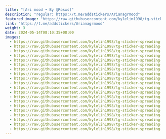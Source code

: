 ```yaml
---
title: "[Ari mood • By @Rosxs]"
description: "regular: https://t.me/addstickers/Arianagrmood"
featured_image: "https://raw.githubusercontent.com/kylelin1998/tg-sticker-spreading-worldwide-images/main/img/b49c9280-bd65-4a76-9470-ba65fa697866.jpg"
link: "https://t.me/addstickers/Arianagrmood"
weight: 3
date: 2024-05-14T08:10:35+08:00
images:
  - https://raw.githubusercontent.com/kylelin1998/tg-sticker-spreading-worldwide-images/main/img/b49c9280-bd65-4a76-9470-ba65fa697866.jpg
  - https://raw.githubusercontent.com/kylelin1998/tg-sticker-spreading-worldwide-images/main/img/01126f36-f427-43f5-a18e-2e263635f150.jpg
  - https://raw.githubusercontent.com/kylelin1998/tg-sticker-spreading-worldwide-images/main/img/a43ef97a-00e7-4e49-b973-4e3cabd8d7c4.jpg
  - https://raw.githubusercontent.com/kylelin1998/tg-sticker-spreading-worldwide-images/main/img/87e11281-6298-46aa-a5d9-628c5c11b973.jpg
  - https://raw.githubusercontent.com/kylelin1998/tg-sticker-spreading-worldwide-images/main/img/b9512ca8-9b01-4e5f-b18a-5ba95327bd00.jpg
  - https://raw.githubusercontent.com/kylelin1998/tg-sticker-spreading-worldwide-images/main/img/47d4e96c-4652-4be2-8ef6-4f87b0cc197d.jpg
  - https://raw.githubusercontent.com/kylelin1998/tg-sticker-spreading-worldwide-images/main/img/dc35fa74-0159-4a06-a5d2-248da2e3d6fc.jpg
  - https://raw.githubusercontent.com/kylelin1998/tg-sticker-spreading-worldwide-images/main/img/7e9adc9a-65d1-4122-9239-17f8718419c6.jpg
  - https://raw.githubusercontent.com/kylelin1998/tg-sticker-spreading-worldwide-images/main/img/acf18555-d756-4c6e-82c2-cf6f01b095cc.jpg
  - https://raw.githubusercontent.com/kylelin1998/tg-sticker-spreading-worldwide-images/main/img/6c195fb3-7b4e-4c95-9bed-4aabd9de644d.jpg
  - https://raw.githubusercontent.com/kylelin1998/tg-sticker-spreading-worldwide-images/main/img/2ff88042-3042-43cb-86aa-ff3f62983c59.jpg
  - https://raw.githubusercontent.com/kylelin1998/tg-sticker-spreading-worldwide-images/main/img/1b494bd2-a19a-4b4a-8e1b-e57925194ced.jpg
  - https://raw.githubusercontent.com/kylelin1998/tg-sticker-spreading-worldwide-images/main/img/03093885-60c9-42f8-bbd2-0687cfbdcbcd.jpg
  - https://raw.githubusercontent.com/kylelin1998/tg-sticker-spreading-worldwide-images/main/img/21fb8601-1326-417e-906f-abffa8d78fef.jpg
  - https://raw.githubusercontent.com/kylelin1998/tg-sticker-spreading-worldwide-images/main/img/2621a882-acd9-4635-b241-e12d8cf8cf9f.jpg
  - https://raw.githubusercontent.com/kylelin1998/tg-sticker-spreading-worldwide-images/main/img/f8c2153c-2f80-4f56-8521-49b7d7bfcee4.jpg
  - https://raw.githubusercontent.com/kylelin1998/tg-sticker-spreading-worldwide-images/main/img/49db398b-455b-4668-8149-503b3010572b.jpg
  - https://raw.githubusercontent.com/kylelin1998/tg-sticker-spreading-worldwide-images/main/img/d12dacce-85fa-40a8-855b-491eb3db0c19.jpg
  - https://raw.githubusercontent.com/kylelin1998/tg-sticker-spreading-worldwide-images/main/img/ecb993da-f30d-4b1d-a2c3-878a6b72452f.jpg
  - https://raw.githubusercontent.com/kylelin1998/tg-sticker-spreading-worldwide-images/main/img/9ba706e3-2d4a-47b7-939b-689403f3ba71.jpg
---
```

